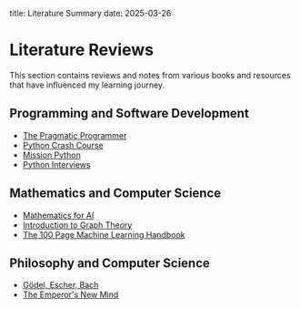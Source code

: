 title: Literature Summary
date: 2025-03-26
# Literature Reviews

This section contains reviews and notes from various books and resources that have influenced my learning journey.

## Programming and Software Development

- [The Pragmatic Programmer](The%20Prag%20Prog.md)
- [Python Crash Course](Python%20Crash%20Course.md)
- [Mission Python](Mission%20Python.md)
- [Python Interviews](Python%20Interviews.md)

## Mathematics and Computer Science

- [Mathematics for AI](Mathematics%20for%20AI.md)
- [Introduction to Graph Theory](Introduction%20to%20Graph%20Theory.md)
- [The 100 Page Machine Learning Handbook](The%20100%20Page%20Machine%20Learning%20Handbook.md)

## Philosophy and Computer Science

- [Gödel, Escher, Bach](Goedel%20Escher%20Bach.md)
- [The Emperor's New Mind](The%20Emporer's%20New%20Mind.md)
